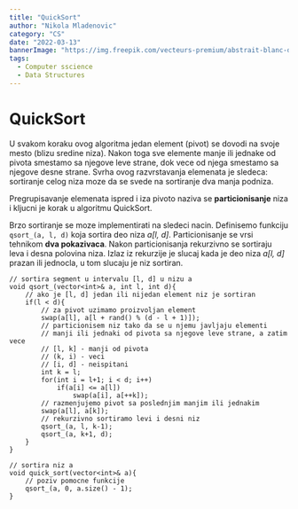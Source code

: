 ```yaml
---
title: "QuickSort"
author: "Nikola Mladenovic"
category: "CS"
date: "2022-03-13"
bannerImage: "https://img.freepik.com/vecteurs-premium/abstrait-blanc-dans-style-papier-3d_23-2148390818.jpg?w=2000"
tags:
  - Computer sscience
  - Data Structures
---
```


# QuickSort

U svakom koraku ovog algoritma jedan element (pivot) se dovodi na svoje mesto (blizu sredine niza). Nakon toga sve elemente manje ili jednake od pivota smestamo sa njegove leve strane, dok vece od njega smestamo sa njegove desne strane. Svrha ovog razvrstavanja elemenata je sledeca: sortiranje celog niza moze da se svede na sortiranje dva manja podniza.

Pregrupisavanje elemenata ispred i iza pivoto naziva se **particionisanje** niza i kljucni je korak u algoritmu QuickSort.

Brzo sortiranje se moze implementirati na sledeci nacin. Definisemo funkciju `qsort_(a, l, d)` koja sortira deo niza _a[l, d]_. Particionisanje se vrsi tehnikom **dva pokazivaca**. Nakon particionisanja rekurzivno se sortiraju leva i desna polovina niza. Izlaz iz rekurzije je slucaj kada je deo niza _a[l, d]_ prazan ili jednocla, u tom slucaju je niz sortiran.

```other
// sortira segment u intervalu [l, d] u nizu a
void qsort_(vector<int>& a, int l, int d){
    // ako je [l, d] jedan ili nijedan element niz je sortiran
    if(l < d){
        // za pivot uzimamo proizvoljan element
        swap(a[l], a[l + rand() % (d - l + 1)]);
        // particionisem niz tako da se u njemu javljaju elementi
        // manji ili jednaki od pivota sa njegove leve strane, a zatim vece
        // [l, k] - manji od pivota
        // (k, i) - veci
        // [i, d] - neispitani
        int k = l;
        for(int i = l+1; i < d; i++)
            if(a[i] <= a[l])
                swap(a[i], a[++k]);
        // razmenjujemo pivot sa poslednjim manjim ili jednakim
        swap(a[l], a[k]);
        // rekurzivno sortiramo levi i desni niz
        qsort_(a, l, k-1);
        qsort_(a, k+1, d);
    }
}

// sortira niz a
void quick_sort(vector<int>& a){
    // poziv pomocne funkcije
    qsort_(a, 0, a.size() - 1);
}
```
